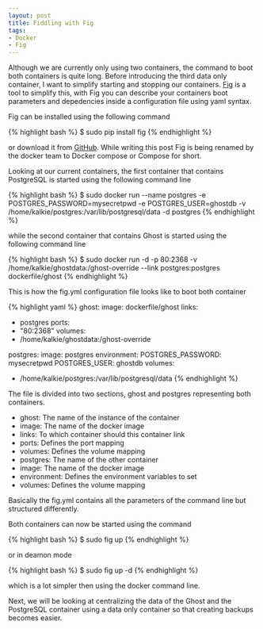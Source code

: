 ```yaml
---
layout: post
title: Fiddling with Fig
tags:
- Docker
- Fig
---
```


Although we are currently only using two containers, the command to boot both containers is quite long. Before introducing the third data only container, I want to simplify starting and stopping our containers.
[Fig](http://www.fig.sh/) is a tool to simplify this, with Fig you can describe your containers boot parameters and depedencies inside a configuration file using yaml syntax. 

Fig can be installed using the following command

{% highlight bash %}
$ sudo pip install fig
{% endhighlight %}

or download it from [GitHub](https://github.com/docker/fig/releases/). While writing this post Fig is being renamed by the docker team to Docker compose or Compose for short.

Looking at our current containers, the first container that contains PostgreSQL is started using the following command line

{% highlight bash %}
$ sudo docker run --name postgres -e POSTGRES_PASSWORD=mysecretpwd -e POSTGRES_USER=ghostdb 
  -v /home/kalkie/postgres:/var/lib/postgresql/data -d postgres
{% endhighlight %}

while the second container that contains Ghost is started using the following command line

{% highlight bash %}
$ sudo docker run -d -p 80:2368 -v /home/kalkie/ghostdata:/ghost-override --link postgres:postgres dockerfile/ghost
{% endhighlight %}

This is how the fig.yml configuration file looks like to boot both container

{% highlight yaml %}
ghost:
  image: dockerfile/ghost
  links:
   - postgres
  ports:
   - "80:2368"
  volumes:
   - /home/kalkie/ghostdata:/ghost-override

postgres:
  image: postgres
  environment:
    POSTGRES_PASSWORD: mysecretpwd
    POSTGRES_USER: ghostdb
  volumes:
   - /home/kalkie/postgres:/var/lib/postgresql/data
{% endhighlight %}

The file is divided into two sections, ghost and postgres representing both containers. 

* ghost: The name of the instance of the container
* image: The name of the docker image
* links: To which container should this container link
* ports: Defines the port mapping
* volumes: Defines the volume mapping
* postgres: The name of the other container
* image: The name of the docker image
* environment: Defines the environment variables to set 
* volumes: Defines the volume mapping

Basically the fig.yml contains all the parameters of the command line but structured differently.

Both containers can now be started using the command

{% highlight bash %}
$ sudo fig up
{% endhighlight %}

or in deamon mode

{% highlight bash %}
$ sudo fig up -d
{% endhighlight %}

which is a lot simpler then using the docker command line.

Next, we will be looking at centralizing the data of the Ghost and the PostgreSQL container using a data only container so that creating backups becomes easier. 
